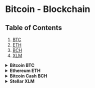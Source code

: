 # Bitcoin - Blockchain

## Table of Contents
1. [BTC](#btc)
1. [ETH](#eth)
1. [BCH](#bch)
1. [XLM](#xlm)

<details>
  <summary><b id="btc">Bitcoin BTC</b></summary>

```1NVB342VbqrTruF3jraWes12KuzY9aDjwe```
</details>

<details>
  <summary><b id="eth">Ethereum ETH</b></summary>

```0xEdAE7e18973cff42D2d32633740253Ee76FE1628```
</details>

<details>
  <summary><b id="bch">Bitcoin Cash BCH</b></summary>

```P```
</details>

<details>
  <summary><b id="xlm">Stellar XLM</b></summary>

```P```
</details>
